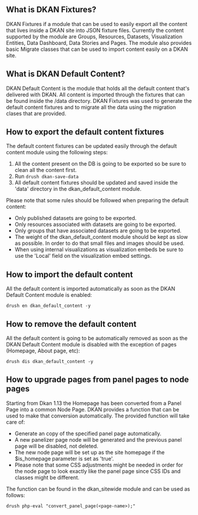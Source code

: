 ## What is DKAN Fixtures?

DKAN Fixtures if a module that can be used to easily export all the content that lives inside a
DKAN site into JSON fixture files. Currently the content supported by the module are Groups, Resources, Datasets,
Visualization Entities, Data Dashboard, Data Stories and Pages. 
The module also provides basic Migrate classes that can be used to import content easily on a DKAN site.

## What is DKAN Default Content?

DKAN Default Content is the module that holds all the default content that's delivered with DKAN. All content is
imported through the fixtures that can be found inside the /data directory. DKAN Fixtures was used to generate 
the default content fixtures and to migrate all the data using the migration clases that are provided.

## How to export the default content fixtures

The default content fixtures can be updated easily through the default content module using the following steps:

1. All the content present on the DB is going to be exported so be sure to clean all the content first.
2. Run ```drush dkan-save-data```
3. All default content fixtures should be updated and saved inside the 'data' directory in the dkan_default_content module.

Please note that some rules should be followed when preparing the default content:

* Only published datasets are going to be exported.
* Only resources associated with datasets are going to be exported.
* Only groups that have associated datasets are going to be exported.
* The weight of the dkan_default_content module should be kept as slow as possible. In order to do that small files and images should be used.
* When using internal visualizations as visualization embeds be sure to use the 'Local' field on the visualization embed settings.

## How to import the default content

All the default content is imported automatically as soon as the DKAN Default Content module is enabled: 

```drush en dkan_default_content -y```

## How to remove the default content

All the default content is going to be automatically removed as soon as the DKAN Default Content module is disabled 
with the exception of pages (Homepage, About page, etc):

```drush dis dkan_default_content -y```

## How to upgrade pages from panel pages to node pages

Starting from Dkan 1.13 the Homepage has been converted from a Panel Page into a common Node Page. DKAN provides a function
that can be used to make that conversion automatically. The provided function will take care of:

- Generate an copy of the specified panel page automatically.
- A new panelizer page node will be generated and the previous panel page will be disabled, not deleted.
- The new node page will be set up as the site homepage if the $is_homepage parameter is set as 'true'.
- Please note that some CSS adjustments might be needed in order for the node page to look exactly like the panel page since CSS IDs and classes might be different.

The function can be found in the dkan_sitewide module and can be used as follows:

```drush php-eval "convert_panel_page(<page-name>);"```
